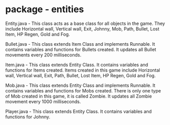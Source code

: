 # package - entities

Entity.java - This class acts as a base class for all objects in the game. They include Horizontal wall, Vertical wall,
              Exit, Johnny, Mob, Path, Bullet, Lost Item, HP Regen, Gold and Fog.

Bullet.java - This class extends Item Class and implements Runnable. It contains variables and functions for
              Bullets created. It updates all Bullet movements every 200 milliseconds.

Item.java - This class extends Entity Class. It contains variables and functions for Items created. Items created in
            this game include Horizontal wall, Vertical wall, Exit, Path, Bullet, Lost Item, HP Regen, Gold and Fog.

Mob.java - This class extends Entity Class and implements Runnable. It contains variables and functions for
           Mobs created. There is only one type of Mob created in this game, it is called Zombie. It updates all
           Zombie movement every 1000 milliseconds.

Player.java - This class extends Entity Class. It contains variables and functions for Johnny.

